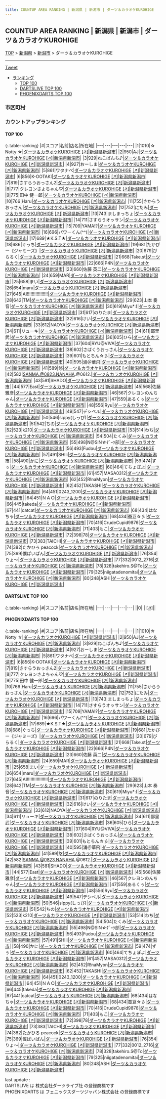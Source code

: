 ```yaml
---
title: COUNTUP AREA RANKING | 新潟県 | 新潟市 | ダーツ＆カラオケKUROHIGE
---
```

## COUNTUP AREA RANKING | 新潟県 | 新潟市 | ダーツ＆カラオケKUROHIGE

[TOP](/darts/rank/) > [新潟県](/darts/rank/新潟県/) > [新潟市](/darts/rank/新潟県/新潟市/) > ダーツ＆カラオケKUROHIGE

___

<a href="https://twitter.com/share?ref_src=twsrc%5Etfw" data-text="COUNTUP AREA RANKING | 新潟県新潟市ダーツ＆カラオケKUROHIGE" class="twitter-share-button" data-hashtags="DARTSLIVE,PHOENIXDARTS,darts,ダーツ" data-show-count="false">Tweet</a>

* [ランキング](#カウントアップランキング)
    * [TOP 100](#top-100)
    * [DARTSLIVE TOP 100](#dartslive-top-100)
    * [PHOENIXDARTS TOP 100](#phoenixdarts-top-100)

### 市区町村

<ul>

</ul>

### カウントアップランキング

#### TOP 100



{:.table-ranking}
|#|スコア|名前|店名|所在地|
|---|---|---|---|---|
|1|1010|<span class="rank-name-pd">☆ Notty ☆</span>|<a href="/darts/rank/shops/87918.html">ダーツ＆カラオケKUROHIGE</a> <a href="https://vs.phoenixdarts.com/jp/shop/shopDetailInfo/s_87918?s_seq=87918">[↗]</a>|<a href="/darts/rank/新潟県/新潟市">新潟県新潟市</a>|
|2|950|<span class="rank-name-pd">AJ</span>|<a href="/darts/rank/shops/87918.html">ダーツ＆カラオケKUROHIGE</a> <a href="https://vs.phoenixdarts.com/jp/shop/shopDetailInfo/s_87918?s_seq=87918">[↗]</a>|<a href="/darts/rank/新潟県/新潟市">新潟県新潟市</a>|
|3|929|<span class="rank-name-pd">ねこぱんち♪</span>|<a href="/darts/rank/shops/87918.html">ダーツ＆カラオケKUROHIGE</a> <a href="https://vs.phoenixdarts.com/jp/shop/shopDetailInfo/s_87918?s_seq=87918">[↗]</a>|<a href="/darts/rank/新潟県/新潟市">新潟県新潟市</a>|
|4|927|<span class="rank-name-pd">おーしま</span>|<a href="/darts/rank/shops/87918.html">ダーツ＆カラオケKUROHIGE</a> <a href="https://vs.phoenixdarts.com/jp/shop/shopDetailInfo/s_87918?s_seq=87918">[↗]</a>|<a href="/darts/rank/新潟県/新潟市">新潟県新潟市</a>|
|5|861|<span class="rank-name-pd">ワタナベ</span>|<a href="/darts/rank/shops/87918.html">ダーツ＆カラオケKUROHIGE</a> <a href="https://vs.phoenixdarts.com/jp/shop/shopDetailInfo/s_87918?s_seq=87918">[↗]</a>|<a href="/darts/rank/新潟県/新潟市">新潟県新潟市</a>|
|6|856|<span class="rank-name-pd">K-OOTAKI</span>|<a href="/darts/rank/shops/87918.html">ダーツ＆カラオケKUROHIGE</a> <a href="https://vs.phoenixdarts.com/jp/shop/shopDetailInfo/s_87918?s_seq=87918">[↗]</a>|<a href="/darts/rank/新潟県/新潟市">新潟県新潟市</a>|
|7|819|<span class="rank-name-pd">さすらうおっさん2</span>|<a href="/darts/rank/shops/87918.html">ダーツ＆カラオケKUROHIGE</a> <a href="https://vs.phoenixdarts.com/jp/shop/shopDetailInfo/s_87918?s_seq=87918">[↗]</a>|<a href="/darts/rank/新潟県/新潟市">新潟県新潟市</a>|
|8|777|<span class="rank-name-pd">クレヨンさよちゃん♡</span>|<a href="/darts/rank/shops/87918.html">ダーツ＆カラオケKUROHIGE</a> <a href="https://vs.phoenixdarts.com/jp/shop/shopDetailInfo/s_87918?s_seq=87918">[↗]</a>|<a href="/darts/rank/新潟県/新潟市">新潟県新潟市</a>|
|9|775|<span class="rank-name-pd">田中 健一郎</span>|<a href="/darts/rank/shops/87918.html">ダーツ＆カラオケKUROHIGE</a> <a href="https://vs.phoenixdarts.com/jp/shop/shopDetailInfo/s_87918?s_seq=87918">[↗]</a>|<a href="/darts/rank/新潟県/新潟市">新潟県新潟市</a>|
|10|766|<span class="rank-name-pd">Haru</span>|<a href="/darts/rank/shops/87918.html">ダーツ＆カラオケKUROHIGE</a> <a href="https://vs.phoenixdarts.com/jp/shop/shopDetailInfo/s_87918?s_seq=87918">[↗]</a>|<a href="/darts/rank/新潟県/新潟市">新潟県新潟市</a>|
|11|755|<span class="rank-name-pd">さからうおっさん</span>|<a href="/darts/rank/shops/87918.html">ダーツ＆カラオケKUROHIGE</a> <a href="https://vs.phoenixdarts.com/jp/shop/shopDetailInfo/s_87918?s_seq=87918">[↗]</a>|<a href="/darts/rank/新潟県/新潟市">新潟県新潟市</a>|
|12|752|<span class="rank-name-pd">にたみ</span>|<a href="/darts/rank/shops/87918.html">ダーツ＆カラオケKUROHIGE</a> <a href="https://vs.phoenixdarts.com/jp/shop/shopDetailInfo/s_87918?s_seq=87918">[↗]</a>|<a href="/darts/rank/新潟県/新潟市">新潟県新潟市</a>|
|13|743|<span class="rank-name-pd">ましまっちょ</span>|<a href="/darts/rank/shops/87918.html">ダーツ＆カラオケKUROHIGE</a> <a href="https://vs.phoenixdarts.com/jp/shop/shopDetailInfo/s_87918?s_seq=87918">[↗]</a>|<a href="/darts/rank/新潟県/新潟市">新潟県新潟市</a>|
|14|711|<span class="rank-name-pd">さすらうオッサン</span>|<a href="/darts/rank/shops/87918.html">ダーツ＆カラオケKUROHIGE</a> <a href="https://vs.phoenixdarts.com/jp/shop/shopDetailInfo/s_87918?s_seq=87918">[↗]</a>|<a href="/darts/rank/新潟県/新潟市">新潟県新潟市</a>|
|15|709|<span class="rank-name-pd">YAMA!?</span>|<a href="/darts/rank/shops/87918.html">ダーツ＆カラオケKUROHIGE</a> <a href="https://vs.phoenixdarts.com/jp/shop/shopDetailInfo/s_87918?s_seq=87918">[↗]</a>|<a href="/darts/rank/新潟県/新潟市">新潟県新潟市</a>|
|16|696|<span class="rank-name-pd">パワーくん(^^)</span>|<a href="/darts/rank/shops/87918.html">ダーツ＆カラオケKUROHIGE</a> <a href="https://vs.phoenixdarts.com/jp/shop/shopDetailInfo/s_87918?s_seq=87918">[↗]</a>|<a href="/darts/rank/新潟県/新潟市">新潟県新潟市</a>|
|17|689|<span class="rank-name-pd">★K.S.T★</span>|<a href="/darts/rank/shops/87918.html">ダーツ＆カラオケKUROHIGE</a> <a href="https://vs.phoenixdarts.com/jp/shop/shopDetailInfo/s_87918?s_seq=87918">[↗]</a>|<a href="/darts/rank/新潟県/新潟市">新潟県新潟市</a>|
|18|686|<span class="rank-name-pd">ぐっち</span>|<a href="/darts/rank/shops/87918.html">ダーツ＆カラオケKUROHIGE</a> <a href="https://vs.phoenixdarts.com/jp/shop/shopDetailInfo/s_87918?s_seq=87918">[↗]</a>|<a href="/darts/rank/新潟県/新潟市">新潟県新潟市</a>|
|19|681|<span class="rank-name-pd">たかぴー《ジャミーズ》</span>|<a href="/darts/rank/shops/87918.html">ダーツ＆カラオケKUROHIGE</a> <a href="https://vs.phoenixdarts.com/jp/shop/shopDetailInfo/s_87918?s_seq=87918">[↗]</a>|<a href="/darts/rank/新潟県/新潟市">新潟県新潟市</a>|
|20|679|<span class="rank-name-pd">ぴらるく</span>|<a href="/darts/rank/shops/87918.html">ダーツ＆カラオケKUROHIGE</a> <a href="https://vs.phoenixdarts.com/jp/shop/shopDetailInfo/s_87918?s_seq=87918">[↗]</a>|<a href="/darts/rank/新潟県/新潟市">新潟県新潟市</a>|
|21|668|<span class="rank-name-pd">Take.st</span>|<a href="/darts/rank/shops/87918.html">ダーツ＆カラオケKUROHIGE</a> <a href="https://vs.phoenixdarts.com/jp/shop/shopDetailInfo/s_87918?s_seq=87918">[↗]</a>|<a href="/darts/rank/新潟県/新潟市">新潟県新潟市</a>|
|22|666|<span class="rank-name-pd">P4N</span>|<a href="/darts/rank/shops/87918.html">ダーツ＆カラオケKUROHIGE</a> <a href="https://vs.phoenixdarts.com/jp/shop/shopDetailInfo/s_87918?s_seq=87918">[↗]</a>|<a href="/darts/rank/新潟県/新潟市">新潟県新潟市</a>|
|23|660|<span class="rank-name-pd">佐藤 英二</span>|<a href="/darts/rank/shops/87918.html">ダーツ＆カラオケKUROHIGE</a> <a href="https://vs.phoenixdarts.com/jp/shop/shopDetailInfo/s_87918?s_seq=87918">[↗]</a>|<a href="/darts/rank/新潟県/新潟市">新潟県新潟市</a>|
|24|659|<span class="rank-name-pd">MAR</span>|<a href="/darts/rank/shops/87918.html">ダーツ＆カラオケKUROHIGE</a> <a href="https://vs.phoenixdarts.com/jp/shop/shopDetailInfo/s_87918?s_seq=87918">[↗]</a>|<a href="/darts/rank/新潟県/新潟市">新潟県新潟市</a>|
|25|658|<span class="rank-name-pd">まい</span>|<a href="/darts/rank/shops/87918.html">ダーツ＆カラオケKUROHIGE</a> <a href="https://vs.phoenixdarts.com/jp/shop/shopDetailInfo/s_87918?s_seq=87918">[↗]</a>|<a href="/darts/rank/新潟県/新潟市">新潟県新潟市</a>|
|26|654|<span class="rank-name-pd">maru</span>|<a href="/darts/rank/shops/87918.html">ダーツ＆カラオケKUROHIGE</a> <a href="https://vs.phoenixdarts.com/jp/shop/shopDetailInfo/s_87918?s_seq=87918">[↗]</a>|<a href="/darts/rank/新潟県/新潟市">新潟県新潟市</a>|
|27|645|<span class="rank-name-pd">AI!!!!!!!!!!!!!!!!!</span>|<a href="/darts/rank/shops/87918.html">ダーツ＆カラオケKUROHIGE</a> <a href="https://vs.phoenixdarts.com/jp/shop/shopDetailInfo/s_87918?s_seq=87918">[↗]</a>|<a href="/darts/rank/新潟県/新潟市">新潟県新潟市</a>|
|28|642|<span class="rank-name-pd">TM</span>|<a href="/darts/rank/shops/87918.html">ダーツ＆カラオケKUROHIGE</a> <a href="https://vs.phoenixdarts.com/jp/shop/shopDetailInfo/s_87918?s_seq=87918">[↗]</a>|<a href="/darts/rank/新潟県/新潟市">新潟県新潟市</a>|
|29|623|<span class="rank-name-pd"><span class="pro-icon-pd"></span>山本 奏音</span>|<a href="/darts/rank/shops/87918.html">ダーツ＆カラオケKUROHIGE</a> <a href="https://vs.phoenixdarts.com/jp/shop/shopDetailInfo/s_87918?s_seq=87918">[↗]</a>|<a href="/darts/rank/新潟県/新潟市">新潟県新潟市</a>|
|30|619|<span class="rank-name-pd">Miyu*:)</span>|<a href="/darts/rank/shops/87918.html">ダーツ＆カラオケKUROHIGE</a> <a href="https://vs.phoenixdarts.com/jp/shop/shopDetailInfo/s_87918?s_seq=87918">[↗]</a>|<a href="/darts/rank/新潟県/新潟市">新潟県新潟市</a>|
|31|617|<span class="rank-name-pd">のりたま</span>|<a href="/darts/rank/shops/87918.html">ダーツ＆カラオケKUROHIGE</a> <a href="https://vs.phoenixdarts.com/jp/shop/shopDetailInfo/s_87918?s_seq=87918">[↗]</a>|<a href="/darts/rank/新潟県/新潟市">新潟県新潟市</a>|
|32|616|<span class="rank-name-pd">けい</span>|<a href="/darts/rank/shops/87918.html">ダーツ＆カラオケKUROHIGE</a> <a href="https://vs.phoenixdarts.com/jp/shop/shopDetailInfo/s_87918?s_seq=87918">[↗]</a>|<a href="/darts/rank/新潟県/新潟市">新潟県新潟市</a>|
|33|612|<span class="rank-name-pd">NAOYA</span>|<a href="/darts/rank/shops/87918.html">ダーツ＆カラオケKUROHIGE</a> <a href="https://vs.phoenixdarts.com/jp/shop/shopDetailInfo/s_87918?s_seq=87918">[↗]</a>|<a href="/darts/rank/新潟県/新潟市">新潟県新潟市</a>|
|34|611|<span class="rank-name-pd">リューキ</span>|<a href="/darts/rank/shops/87918.html">ダーツ＆カラオケKUROHIGE</a> <a href="https://vs.phoenixdarts.com/jp/shop/shopDetailInfo/s_87918?s_seq=87918">[↗]</a>|<a href="/darts/rank/新潟県/新潟市">新潟県新潟市</a>|
|34|611|<span class="rank-name-pd"><span class="pro-icon-pd"></span>鄙里 武</span>|<a href="/darts/rank/shops/87918.html">ダーツ＆カラオケKUROHIGE</a> <a href="https://vs.phoenixdarts.com/jp/shop/shopDetailInfo/s_87918?s_seq=87918">[↗]</a>|<a href="/darts/rank/新潟県/新潟市">新潟県新潟市</a>|
|36|605|<span class="rank-name-pd">ひら</span>|<a href="/darts/rank/shops/87918.html">ダーツ＆カラオケKUROHIGE</a> <a href="https://vs.phoenixdarts.com/jp/shop/shopDetailInfo/s_87918?s_seq=87918">[↗]</a>|<a href="/darts/rank/新潟県/新潟市">新潟県新潟市</a>|
|37|604|<span class="rank-name-pd">RYU@VIVA</span>|<a href="/darts/rank/shops/87918.html">ダーツ＆カラオケKUROHIGE</a> <a href="https://vs.phoenixdarts.com/jp/shop/shopDetailInfo/s_87918?s_seq=87918">[↗]</a>|<a href="/darts/rank/新潟県/新潟市">新潟県新潟市</a>|
|38|602|<span class="rank-name-pd">さばくうおっさん</span>|<a href="/darts/rank/shops/87918.html">ダーツ＆カラオケKUROHIGE</a> <a href="https://vs.phoenixdarts.com/jp/shop/shopDetailInfo/s_87918?s_seq=87918">[↗]</a>|<a href="/darts/rank/新潟県/新潟市">新潟県新潟市</a>|
|39|601|<span class="rank-name-pd">もとちん☆彡</span>|<a href="/darts/rank/shops/87918.html">ダーツ＆カラオケKUROHIGE</a> <a href="https://vs.phoenixdarts.com/jp/shop/shopDetailInfo/s_87918?s_seq=87918">[↗]</a>|<a href="/darts/rank/新潟県/新潟市">新潟県新潟市</a>|
|40|595|<span class="rank-name-pd">涌＠華飛</span>|<a href="/darts/rank/shops/87918.html">ダーツ＆カラオケKUROHIGE</a> <a href="https://vs.phoenixdarts.com/jp/shop/shopDetailInfo/s_87918?s_seq=87918">[↗]</a>|<a href="/darts/rank/新潟県/新潟市">新潟県新潟市</a>|
|41|589|<span class="rank-name-pd">悠</span>|<a href="/darts/rank/shops/87918.html">ダーツ＆カラオケKUROHIGE</a> <a href="https://vs.phoenixdarts.com/jp/shop/shopDetailInfo/s_87918?s_seq=87918">[↗]</a>|<a href="/darts/rank/新潟県/新潟市">新潟県新潟市</a>|
|42|582|<span class="rank-name-pd">SANMA.@0823.NANAHA.@0612.</span>|<a href="/darts/rank/shops/87918.html">ダーツ＆カラオケKUROHIGE</a> <a href="https://vs.phoenixdarts.com/jp/shop/shopDetailInfo/s_87918?s_seq=87918">[↗]</a>|<a href="/darts/rank/新潟県/新潟市">新潟県新潟市</a>|
|43|581|<span class="rank-name-pd">SHADO</span>|<a href="/darts/rank/shops/87918.html">ダーツ＆カラオケKUROHIGE</a> <a href="https://vs.phoenixdarts.com/jp/shop/shopDetailInfo/s_87918?s_seq=87918">[↗]</a>|<a href="/darts/rank/新潟県/新潟市">新潟県新潟市</a>|
|44|577|<span class="rank-name-pd">East</span>|<a href="/darts/rank/shops/87918.html">ダーツ＆カラオケKUROHIGE</a> <a href="https://vs.phoenixdarts.com/jp/shop/shopDetailInfo/s_87918?s_seq=87918">[↗]</a>|<a href="/darts/rank/新潟県/新潟市">新潟県新潟市</a>|
|45|568|<span class="rank-name-pd"><span class="pro-icon-pd"></span>佐藤 雅彦</span>|<a href="/darts/rank/shops/87918.html">ダーツ＆カラオケKUROHIGE</a> <a href="https://vs.phoenixdarts.com/jp/shop/shopDetailInfo/s_87918?s_seq=87918">[↗]</a>|<a href="/darts/rank/新潟県/新潟市">新潟県新潟市</a>|
|46|567|<span class="rank-name-pd">クレヨンのんちゃん</span>|<a href="/darts/rank/shops/87918.html">ダーツ＆カラオケKUROHIGE</a> <a href="https://vs.phoenixdarts.com/jp/shop/shopDetailInfo/s_87918?s_seq=87918">[↗]</a>|<a href="/darts/rank/新潟県/新潟市">新潟県新潟市</a>|
|47|559|<span class="rank-name-pd">あるくぅ</span>|<a href="/darts/rank/shops/87918.html">ダーツ＆カラオケKUROHIGE</a> <a href="https://vs.phoenixdarts.com/jp/shop/shopDetailInfo/s_87918?s_seq=87918">[↗]</a>|<a href="/darts/rank/新潟県/新潟市">新潟県新潟市</a>|
|48|556|<span class="rank-name-pd">Ryu</span>|<a href="/darts/rank/shops/87918.html">ダーツ＆カラオケKUROHIGE</a> <a href="https://vs.phoenixdarts.com/jp/shop/shopDetailInfo/s_87918?s_seq=87918">[↗]</a>|<a href="/darts/rank/新潟県/新潟市">新潟県新潟市</a>|
|49|547|<span class="rank-name-pd">デシベル</span>|<a href="/darts/rank/shops/87918.html">ダーツ＆カラオケKUROHIGE</a> <a href="https://vs.phoenixdarts.com/jp/shop/shopDetailInfo/s_87918?s_seq=87918">[↗]</a>|<a href="/darts/rank/新潟県/新潟市">新潟県新潟市</a>|
|50|546|<span class="rank-name-pd">sippy(しっぴ)</span>|<a href="/darts/rank/shops/87918.html">ダーツ＆カラオケKUROHIGE</a> <a href="https://vs.phoenixdarts.com/jp/shop/shopDetailInfo/s_87918?s_seq=87918">[↗]</a>|<a href="/darts/rank/新潟県/新潟市">新潟県新潟市</a>|
|51|542|<span class="rank-name-pd">ちの</span>|<a href="/darts/rank/shops/87918.html">ダーツ＆カラオケKUROHIGE</a> <a href="https://vs.phoenixdarts.com/jp/shop/shopDetailInfo/s_87918?s_seq=87918">[↗]</a>|<a href="/darts/rank/新潟県/新潟市">新潟県新潟市</a>|
|52|523|<span class="rank-name-pd">k210</span>|<a href="/darts/rank/shops/87918.html">ダーツ＆カラオケKUROHIGE</a> <a href="https://vs.phoenixdarts.com/jp/shop/shopDetailInfo/s_87918?s_seq=87918">[↗]</a>|<a href="/darts/rank/新潟県/新潟市">新潟県新潟市</a>|
|53|514|<span class="rank-name-pd">わち</span>|<a href="/darts/rank/shops/87918.html">ダーツ＆カラオケKUROHIGE</a> <a href="https://vs.phoenixdarts.com/jp/shop/shopDetailInfo/s_87918?s_seq=87918">[↗]</a>|<a href="/darts/rank/新潟県/新潟市">新潟県新潟市</a>|
|54|504|<span class="rank-name-pd">たくみ</span>|<a href="/darts/rank/shops/87918.html">ダーツ＆カラオケKUROHIGE</a> <a href="https://vs.phoenixdarts.com/jp/shop/shopDetailInfo/s_87918?s_seq=87918">[↗]</a>|<a href="/darts/rank/新潟県/新潟市">新潟県新潟市</a>|
|55|498|<span class="rank-name-pd">N@SIN☆ﾀﾞｰﾂ部</span>|<a href="/darts/rank/shops/87918.html">ダーツ＆カラオケKUROHIGE</a> <a href="https://vs.phoenixdarts.com/jp/shop/shopDetailInfo/s_87918?s_seq=87918">[↗]</a>|<a href="/darts/rank/新潟県/新潟市">新潟県新潟市</a>|
|56|493|<span class="rank-name-pd">Fudou</span>|<a href="/darts/rank/shops/87918.html">ダーツ＆カラオケKUROHIGE</a> <a href="https://vs.phoenixdarts.com/jp/shop/shopDetailInfo/s_87918?s_seq=87918">[↗]</a>|<a href="/darts/rank/新潟県/新潟市">新潟県新潟市</a>|
|57|491|<span class="rank-name-pd">SHIIi</span>|<a href="/darts/rank/shops/87918.html">ダーツ＆カラオケKUROHIGE</a> <a href="https://vs.phoenixdarts.com/jp/shop/shopDetailInfo/s_87918?s_seq=87918">[↗]</a>|<a href="/darts/rank/新潟県/新潟市">新潟県新潟市</a>|
|58|490|<span class="rank-name-pd">かに</span>|<a href="/darts/rank/shops/87918.html">ダーツ＆カラオケKUROHIGE</a> <a href="https://vs.phoenixdarts.com/jp/shop/shopDetailInfo/s_87918?s_seq=87918">[↗]</a>|<a href="/darts/rank/新潟県/新潟市">新潟県新潟市</a>|
|59|474|<span class="rank-name-pd">ずぅ</span>|<a href="/darts/rank/shops/87918.html">ダーツ＆カラオケKUROHIGE</a> <a href="https://vs.phoenixdarts.com/jp/shop/shopDetailInfo/s_87918?s_seq=87918">[↗]</a>|<a href="/darts/rank/新潟県/新潟市">新潟県新潟市</a>|
|60|464|<span class="rank-name-pd">てちょぽよ</span>|<a href="/darts/rank/shops/87918.html">ダーツ＆カラオケKUROHIGE</a> <a href="https://vs.phoenixdarts.com/jp/shop/shopDetailInfo/s_87918?s_seq=87918">[↗]</a>|<a href="/darts/rank/新潟県/新潟市">新潟県新潟市</a>|
|61|457|<span class="rank-name-pd">MASA0312</span>|<a href="/darts/rank/shops/87918.html">ダーツ＆カラオケKUROHIGE</a> <a href="https://vs.phoenixdarts.com/jp/shop/shopDetailInfo/s_87918?s_seq=87918">[↗]</a>|<a href="/darts/rank/新潟県/新潟市">新潟県新潟市</a>|
|62|452|<span class="rank-name-pd">R!naMyon</span>|<a href="/darts/rank/shops/87918.html">ダーツ＆カラオケKUROHIGE</a> <a href="https://vs.phoenixdarts.com/jp/shop/shopDetailInfo/s_87918?s_seq=87918">[↗]</a>|<a href="/darts/rank/新潟県/新潟市">新潟県新潟市</a>|
|62|452|<span class="rank-name-pd">TAKASHI</span>|<a href="/darts/rank/shops/87918.html">ダーツ＆カラオケKUROHIGE</a> <a href="https://vs.phoenixdarts.com/jp/shop/shopDetailInfo/s_87918?s_seq=87918">[↗]</a>|<a href="/darts/rank/新潟県/新潟市">新潟県新潟市</a>|
|64|451|<span class="rank-name-pd">0243_1200</span>|<a href="/darts/rank/shops/87918.html">ダーツ＆カラオケKUROHIGE</a> <a href="https://vs.phoenixdarts.com/jp/shop/shopDetailInfo/s_87918?s_seq=87918">[↗]</a>|<a href="/darts/rank/新潟県/新潟市">新潟県新潟市</a>|
|64|451|<span class="rank-name-pd">ＮＡＯ</span>|<a href="/darts/rank/shops/87918.html">ダーツ＆カラオケKUROHIGE</a> <a href="https://vs.phoenixdarts.com/jp/shop/shopDetailInfo/s_87918?s_seq=87918">[↗]</a>|<a href="/darts/rank/新潟県/新潟市">新潟県新潟市</a>|
|66|445|<span class="rank-name-pd">takeda</span>|<a href="/darts/rank/shops/87918.html">ダーツ＆カラオケKUROHIGE</a> <a href="https://vs.phoenixdarts.com/jp/shop/shopDetailInfo/s_87918?s_seq=87918">[↗]</a>|<a href="/darts/rank/新潟県/新潟市">新潟県新潟市</a>|
|67|441|<span class="rank-name-pd">catcat</span>|<a href="/darts/rank/shops/87918.html">ダーツ＆カラオケKUROHIGE</a> <a href="https://vs.phoenixdarts.com/jp/shop/shopDetailInfo/s_87918?s_seq=87918">[↗]</a>|<a href="/darts/rank/新潟県/新潟市">新潟県新潟市</a>|
|68|434|<span class="rank-name-pd">はなちゃ</span>|<a href="/darts/rank/shops/87918.html">ダーツ＆カラオケKUROHIGE</a> <a href="https://vs.phoenixdarts.com/jp/shop/shopDetailInfo/s_87918?s_seq=87918">[↗]</a>|<a href="/darts/rank/新潟県/新潟市">新潟県新潟市</a>|
|68|434|<span class="rank-name-pd">蚕豆☆彡</span>|<a href="/darts/rank/shops/87918.html">ダーツ＆カラオケKUROHIGE</a> <a href="https://vs.phoenixdarts.com/jp/shop/shopDetailInfo/s_87918?s_seq=87918">[↗]</a>|<a href="/darts/rank/新潟県/新潟市">新潟県新潟市</a>|
|70|416|<span class="rank-name-pd">CrudeCupid9876</span>|<a href="/darts/rank/shops/87918.html">ダーツ＆カラオケKUROHIGE</a> <a href="https://vs.phoenixdarts.com/jp/shop/shopDetailInfo/s_87918?s_seq=87918">[↗]</a>|<a href="/darts/rank/新潟県/新潟市">新潟県新潟市</a>|
|71|403|<span class="rank-name-pd">もこ</span>|<a href="/darts/rank/shops/87918.html">ダーツ＆カラオケKUROHIGE</a> <a href="https://vs.phoenixdarts.com/jp/shop/shopDetailInfo/s_87918?s_seq=87918">[↗]</a>|<a href="/darts/rank/新潟県/新潟市">新潟県新潟市</a>|
|72|398|<span class="rank-name-pd">78</span>|<a href="/darts/rank/shops/87918.html">ダーツ＆カラオケKUROHIGE</a> <a href="https://vs.phoenixdarts.com/jp/shop/shopDetailInfo/s_87918?s_seq=87918">[↗]</a>|<a href="/darts/rank/新潟県/新潟市">新潟県新潟市</a>|
|73|383|<span class="rank-name-pd">TAICHI</span>|<a href="/darts/rank/shops/87918.html">ダーツ＆カラオケKUROHIGE</a> <a href="https://vs.phoenixdarts.com/jp/shop/shopDetailInfo/s_87918?s_seq=87918">[↗]</a>|<a href="/darts/rank/新潟県/新潟市">新潟県新潟市</a>|
|74|382|<span class="rank-name-pd">たかひろ peacock</span>|<a href="/darts/rank/shops/87918.html">ダーツ＆カラオケKUROHIGE</a> <a href="https://vs.phoenixdarts.com/jp/shop/shopDetailInfo/s_87918?s_seq=87918">[↗]</a>|<a href="/darts/rank/新潟県/新潟市">新潟県新潟市</a>|
|75|369|<span class="rank-name-pd">僕ぱいぱん</span>|<a href="/darts/rank/shops/87918.html">ダーツ＆カラオケKUROHIGE</a> <a href="https://vs.phoenixdarts.com/jp/shop/shopDetailInfo/s_87918?s_seq=87918">[↗]</a>|<a href="/darts/rank/新潟県/新潟市">新潟県新潟市</a>|
|76|354|<span class="rank-name-pd">りょ～</span>|<a href="/darts/rank/shops/87918.html">ダーツ＆カラオケKUROHIGE</a> <a href="https://vs.phoenixdarts.com/jp/shop/shopDetailInfo/s_87918?s_seq=87918">[↗]</a>|<a href="/darts/rank/新潟県/新潟市">新潟県新潟市</a>|
|77|332|<span class="rank-name-pd">0012_2716</span>|<a href="/darts/rank/shops/87918.html">ダーツ＆カラオケKUROHIGE</a> <a href="https://vs.phoenixdarts.com/jp/shop/shopDetailInfo/s_87918?s_seq=87918">[↗]</a>|<a href="/darts/rank/新潟県/新潟市">新潟県新潟市</a>|
|78|328|<span class="rank-name-pd">takehiro.S@To</span>|<a href="/darts/rank/shops/87918.html">ダーツ＆カラオケKUROHIGE</a> <a href="https://vs.phoenixdarts.com/jp/shop/shopDetailInfo/s_87918?s_seq=87918">[↗]</a>|<a href="/darts/rank/新潟県/新潟市">新潟県新潟市</a>|
|79|325|<span class="rank-name-pd">niigatadenomitai</span>|<a href="/darts/rank/shops/87918.html">ダーツ＆カラオケKUROHIGE</a> <a href="https://vs.phoenixdarts.com/jp/shop/shopDetailInfo/s_87918?s_seq=87918">[↗]</a>|<a href="/darts/rank/新潟県/新潟市">新潟県新潟市</a>|
|80|248|<span class="rank-name-pd">ASHI</span>|<a href="/darts/rank/shops/87918.html">ダーツ＆カラオケKUROHIGE</a> <a href="https://vs.phoenixdarts.com/jp/shop/shopDetailInfo/s_87918?s_seq=87918">[↗]</a>|<a href="/darts/rank/新潟県/新潟市">新潟県新潟市</a>|


#### DARTSLIVE TOP 100



{:.table-ranking}
|#|スコア|名前|店名|所在地|
|---|---|---|---|---|
||0|<span class="rank-name-dl"> </span>|<a href="/darts/rank/shops/.html"></a> <a href="">[↗]</a>|<a href="/darts/rank//"></a>|


#### PHOENIXDARTS TOP 100



{:.table-ranking}
|#|スコア|名前|店名|所在地|
|---|---|---|---|---|
|1|1010|<span class="rank-name-pd">☆ Notty ☆</span>|<a href="/darts/rank/shops/87918.html">ダーツ＆カラオケKUROHIGE</a> <a href="https://vs.phoenixdarts.com/jp/shop/shopDetailInfo/s_87918?s_seq=87918">[↗]</a>|<a href="/darts/rank/新潟県/新潟市">新潟県新潟市</a>|
|2|950|<span class="rank-name-pd">AJ</span>|<a href="/darts/rank/shops/87918.html">ダーツ＆カラオケKUROHIGE</a> <a href="https://vs.phoenixdarts.com/jp/shop/shopDetailInfo/s_87918?s_seq=87918">[↗]</a>|<a href="/darts/rank/新潟県/新潟市">新潟県新潟市</a>|
|3|929|<span class="rank-name-pd">ねこぱんち♪</span>|<a href="/darts/rank/shops/87918.html">ダーツ＆カラオケKUROHIGE</a> <a href="https://vs.phoenixdarts.com/jp/shop/shopDetailInfo/s_87918?s_seq=87918">[↗]</a>|<a href="/darts/rank/新潟県/新潟市">新潟県新潟市</a>|
|4|927|<span class="rank-name-pd">おーしま</span>|<a href="/darts/rank/shops/87918.html">ダーツ＆カラオケKUROHIGE</a> <a href="https://vs.phoenixdarts.com/jp/shop/shopDetailInfo/s_87918?s_seq=87918">[↗]</a>|<a href="/darts/rank/新潟県/新潟市">新潟県新潟市</a>|
|5|861|<span class="rank-name-pd">ワタナベ</span>|<a href="/darts/rank/shops/87918.html">ダーツ＆カラオケKUROHIGE</a> <a href="https://vs.phoenixdarts.com/jp/shop/shopDetailInfo/s_87918?s_seq=87918">[↗]</a>|<a href="/darts/rank/新潟県/新潟市">新潟県新潟市</a>|
|6|856|<span class="rank-name-pd">K-OOTAKI</span>|<a href="/darts/rank/shops/87918.html">ダーツ＆カラオケKUROHIGE</a> <a href="https://vs.phoenixdarts.com/jp/shop/shopDetailInfo/s_87918?s_seq=87918">[↗]</a>|<a href="/darts/rank/新潟県/新潟市">新潟県新潟市</a>|
|7|819|<span class="rank-name-pd">さすらうおっさん2</span>|<a href="/darts/rank/shops/87918.html">ダーツ＆カラオケKUROHIGE</a> <a href="https://vs.phoenixdarts.com/jp/shop/shopDetailInfo/s_87918?s_seq=87918">[↗]</a>|<a href="/darts/rank/新潟県/新潟市">新潟県新潟市</a>|
|8|777|<span class="rank-name-pd">クレヨンさよちゃん♡</span>|<a href="/darts/rank/shops/87918.html">ダーツ＆カラオケKUROHIGE</a> <a href="https://vs.phoenixdarts.com/jp/shop/shopDetailInfo/s_87918?s_seq=87918">[↗]</a>|<a href="/darts/rank/新潟県/新潟市">新潟県新潟市</a>|
|9|775|<span class="rank-name-pd">田中 健一郎</span>|<a href="/darts/rank/shops/87918.html">ダーツ＆カラオケKUROHIGE</a> <a href="https://vs.phoenixdarts.com/jp/shop/shopDetailInfo/s_87918?s_seq=87918">[↗]</a>|<a href="/darts/rank/新潟県/新潟市">新潟県新潟市</a>|
|10|766|<span class="rank-name-pd">Haru</span>|<a href="/darts/rank/shops/87918.html">ダーツ＆カラオケKUROHIGE</a> <a href="https://vs.phoenixdarts.com/jp/shop/shopDetailInfo/s_87918?s_seq=87918">[↗]</a>|<a href="/darts/rank/新潟県/新潟市">新潟県新潟市</a>|
|11|755|<span class="rank-name-pd">さからうおっさん</span>|<a href="/darts/rank/shops/87918.html">ダーツ＆カラオケKUROHIGE</a> <a href="https://vs.phoenixdarts.com/jp/shop/shopDetailInfo/s_87918?s_seq=87918">[↗]</a>|<a href="/darts/rank/新潟県/新潟市">新潟県新潟市</a>|
|12|752|<span class="rank-name-pd">にたみ</span>|<a href="/darts/rank/shops/87918.html">ダーツ＆カラオケKUROHIGE</a> <a href="https://vs.phoenixdarts.com/jp/shop/shopDetailInfo/s_87918?s_seq=87918">[↗]</a>|<a href="/darts/rank/新潟県/新潟市">新潟県新潟市</a>|
|13|743|<span class="rank-name-pd">ましまっちょ</span>|<a href="/darts/rank/shops/87918.html">ダーツ＆カラオケKUROHIGE</a> <a href="https://vs.phoenixdarts.com/jp/shop/shopDetailInfo/s_87918?s_seq=87918">[↗]</a>|<a href="/darts/rank/新潟県/新潟市">新潟県新潟市</a>|
|14|711|<span class="rank-name-pd">さすらうオッサン</span>|<a href="/darts/rank/shops/87918.html">ダーツ＆カラオケKUROHIGE</a> <a href="https://vs.phoenixdarts.com/jp/shop/shopDetailInfo/s_87918?s_seq=87918">[↗]</a>|<a href="/darts/rank/新潟県/新潟市">新潟県新潟市</a>|
|15|709|<span class="rank-name-pd">YAMA!?</span>|<a href="/darts/rank/shops/87918.html">ダーツ＆カラオケKUROHIGE</a> <a href="https://vs.phoenixdarts.com/jp/shop/shopDetailInfo/s_87918?s_seq=87918">[↗]</a>|<a href="/darts/rank/新潟県/新潟市">新潟県新潟市</a>|
|16|696|<span class="rank-name-pd">パワーくん(^^)</span>|<a href="/darts/rank/shops/87918.html">ダーツ＆カラオケKUROHIGE</a> <a href="https://vs.phoenixdarts.com/jp/shop/shopDetailInfo/s_87918?s_seq=87918">[↗]</a>|<a href="/darts/rank/新潟県/新潟市">新潟県新潟市</a>|
|17|689|<span class="rank-name-pd">★K.S.T★</span>|<a href="/darts/rank/shops/87918.html">ダーツ＆カラオケKUROHIGE</a> <a href="https://vs.phoenixdarts.com/jp/shop/shopDetailInfo/s_87918?s_seq=87918">[↗]</a>|<a href="/darts/rank/新潟県/新潟市">新潟県新潟市</a>|
|18|686|<span class="rank-name-pd">ぐっち</span>|<a href="/darts/rank/shops/87918.html">ダーツ＆カラオケKUROHIGE</a> <a href="https://vs.phoenixdarts.com/jp/shop/shopDetailInfo/s_87918?s_seq=87918">[↗]</a>|<a href="/darts/rank/新潟県/新潟市">新潟県新潟市</a>|
|19|681|<span class="rank-name-pd">たかぴー《ジャミーズ》</span>|<a href="/darts/rank/shops/87918.html">ダーツ＆カラオケKUROHIGE</a> <a href="https://vs.phoenixdarts.com/jp/shop/shopDetailInfo/s_87918?s_seq=87918">[↗]</a>|<a href="/darts/rank/新潟県/新潟市">新潟県新潟市</a>|
|20|679|<span class="rank-name-pd">ぴらるく</span>|<a href="/darts/rank/shops/87918.html">ダーツ＆カラオケKUROHIGE</a> <a href="https://vs.phoenixdarts.com/jp/shop/shopDetailInfo/s_87918?s_seq=87918">[↗]</a>|<a href="/darts/rank/新潟県/新潟市">新潟県新潟市</a>|
|21|668|<span class="rank-name-pd">Take.st</span>|<a href="/darts/rank/shops/87918.html">ダーツ＆カラオケKUROHIGE</a> <a href="https://vs.phoenixdarts.com/jp/shop/shopDetailInfo/s_87918?s_seq=87918">[↗]</a>|<a href="/darts/rank/新潟県/新潟市">新潟県新潟市</a>|
|22|666|<span class="rank-name-pd">P4N</span>|<a href="/darts/rank/shops/87918.html">ダーツ＆カラオケKUROHIGE</a> <a href="https://vs.phoenixdarts.com/jp/shop/shopDetailInfo/s_87918?s_seq=87918">[↗]</a>|<a href="/darts/rank/新潟県/新潟市">新潟県新潟市</a>|
|23|660|<span class="rank-name-pd">佐藤 英二</span>|<a href="/darts/rank/shops/87918.html">ダーツ＆カラオケKUROHIGE</a> <a href="https://vs.phoenixdarts.com/jp/shop/shopDetailInfo/s_87918?s_seq=87918">[↗]</a>|<a href="/darts/rank/新潟県/新潟市">新潟県新潟市</a>|
|24|659|<span class="rank-name-pd">MAR</span>|<a href="/darts/rank/shops/87918.html">ダーツ＆カラオケKUROHIGE</a> <a href="https://vs.phoenixdarts.com/jp/shop/shopDetailInfo/s_87918?s_seq=87918">[↗]</a>|<a href="/darts/rank/新潟県/新潟市">新潟県新潟市</a>|
|25|658|<span class="rank-name-pd">まい</span>|<a href="/darts/rank/shops/87918.html">ダーツ＆カラオケKUROHIGE</a> <a href="https://vs.phoenixdarts.com/jp/shop/shopDetailInfo/s_87918?s_seq=87918">[↗]</a>|<a href="/darts/rank/新潟県/新潟市">新潟県新潟市</a>|
|26|654|<span class="rank-name-pd">maru</span>|<a href="/darts/rank/shops/87918.html">ダーツ＆カラオケKUROHIGE</a> <a href="https://vs.phoenixdarts.com/jp/shop/shopDetailInfo/s_87918?s_seq=87918">[↗]</a>|<a href="/darts/rank/新潟県/新潟市">新潟県新潟市</a>|
|27|645|<span class="rank-name-pd">AI!!!!!!!!!!!!!!!!!</span>|<a href="/darts/rank/shops/87918.html">ダーツ＆カラオケKUROHIGE</a> <a href="https://vs.phoenixdarts.com/jp/shop/shopDetailInfo/s_87918?s_seq=87918">[↗]</a>|<a href="/darts/rank/新潟県/新潟市">新潟県新潟市</a>|
|28|642|<span class="rank-name-pd">TM</span>|<a href="/darts/rank/shops/87918.html">ダーツ＆カラオケKUROHIGE</a> <a href="https://vs.phoenixdarts.com/jp/shop/shopDetailInfo/s_87918?s_seq=87918">[↗]</a>|<a href="/darts/rank/新潟県/新潟市">新潟県新潟市</a>|
|29|623|<span class="rank-name-pd"><span class="pro-icon-pd"></span>山本 奏音</span>|<a href="/darts/rank/shops/87918.html">ダーツ＆カラオケKUROHIGE</a> <a href="https://vs.phoenixdarts.com/jp/shop/shopDetailInfo/s_87918?s_seq=87918">[↗]</a>|<a href="/darts/rank/新潟県/新潟市">新潟県新潟市</a>|
|30|619|<span class="rank-name-pd">Miyu*:)</span>|<a href="/darts/rank/shops/87918.html">ダーツ＆カラオケKUROHIGE</a> <a href="https://vs.phoenixdarts.com/jp/shop/shopDetailInfo/s_87918?s_seq=87918">[↗]</a>|<a href="/darts/rank/新潟県/新潟市">新潟県新潟市</a>|
|31|617|<span class="rank-name-pd">のりたま</span>|<a href="/darts/rank/shops/87918.html">ダーツ＆カラオケKUROHIGE</a> <a href="https://vs.phoenixdarts.com/jp/shop/shopDetailInfo/s_87918?s_seq=87918">[↗]</a>|<a href="/darts/rank/新潟県/新潟市">新潟県新潟市</a>|
|32|616|<span class="rank-name-pd">けい</span>|<a href="/darts/rank/shops/87918.html">ダーツ＆カラオケKUROHIGE</a> <a href="https://vs.phoenixdarts.com/jp/shop/shopDetailInfo/s_87918?s_seq=87918">[↗]</a>|<a href="/darts/rank/新潟県/新潟市">新潟県新潟市</a>|
|33|612|<span class="rank-name-pd">NAOYA</span>|<a href="/darts/rank/shops/87918.html">ダーツ＆カラオケKUROHIGE</a> <a href="https://vs.phoenixdarts.com/jp/shop/shopDetailInfo/s_87918?s_seq=87918">[↗]</a>|<a href="/darts/rank/新潟県/新潟市">新潟県新潟市</a>|
|34|611|<span class="rank-name-pd">リューキ</span>|<a href="/darts/rank/shops/87918.html">ダーツ＆カラオケKUROHIGE</a> <a href="https://vs.phoenixdarts.com/jp/shop/shopDetailInfo/s_87918?s_seq=87918">[↗]</a>|<a href="/darts/rank/新潟県/新潟市">新潟県新潟市</a>|
|34|611|<span class="rank-name-pd"><span class="pro-icon-pd"></span>鄙里 武</span>|<a href="/darts/rank/shops/87918.html">ダーツ＆カラオケKUROHIGE</a> <a href="https://vs.phoenixdarts.com/jp/shop/shopDetailInfo/s_87918?s_seq=87918">[↗]</a>|<a href="/darts/rank/新潟県/新潟市">新潟県新潟市</a>|
|36|605|<span class="rank-name-pd">ひら</span>|<a href="/darts/rank/shops/87918.html">ダーツ＆カラオケKUROHIGE</a> <a href="https://vs.phoenixdarts.com/jp/shop/shopDetailInfo/s_87918?s_seq=87918">[↗]</a>|<a href="/darts/rank/新潟県/新潟市">新潟県新潟市</a>|
|37|604|<span class="rank-name-pd">RYU@VIVA</span>|<a href="/darts/rank/shops/87918.html">ダーツ＆カラオケKUROHIGE</a> <a href="https://vs.phoenixdarts.com/jp/shop/shopDetailInfo/s_87918?s_seq=87918">[↗]</a>|<a href="/darts/rank/新潟県/新潟市">新潟県新潟市</a>|
|38|602|<span class="rank-name-pd">さばくうおっさん</span>|<a href="/darts/rank/shops/87918.html">ダーツ＆カラオケKUROHIGE</a> <a href="https://vs.phoenixdarts.com/jp/shop/shopDetailInfo/s_87918?s_seq=87918">[↗]</a>|<a href="/darts/rank/新潟県/新潟市">新潟県新潟市</a>|
|39|601|<span class="rank-name-pd">もとちん☆彡</span>|<a href="/darts/rank/shops/87918.html">ダーツ＆カラオケKUROHIGE</a> <a href="https://vs.phoenixdarts.com/jp/shop/shopDetailInfo/s_87918?s_seq=87918">[↗]</a>|<a href="/darts/rank/新潟県/新潟市">新潟県新潟市</a>|
|40|595|<span class="rank-name-pd">涌＠華飛</span>|<a href="/darts/rank/shops/87918.html">ダーツ＆カラオケKUROHIGE</a> <a href="https://vs.phoenixdarts.com/jp/shop/shopDetailInfo/s_87918?s_seq=87918">[↗]</a>|<a href="/darts/rank/新潟県/新潟市">新潟県新潟市</a>|
|41|589|<span class="rank-name-pd">悠</span>|<a href="/darts/rank/shops/87918.html">ダーツ＆カラオケKUROHIGE</a> <a href="https://vs.phoenixdarts.com/jp/shop/shopDetailInfo/s_87918?s_seq=87918">[↗]</a>|<a href="/darts/rank/新潟県/新潟市">新潟県新潟市</a>|
|42|582|<span class="rank-name-pd">SANMA.@0823.NANAHA.@0612.</span>|<a href="/darts/rank/shops/87918.html">ダーツ＆カラオケKUROHIGE</a> <a href="https://vs.phoenixdarts.com/jp/shop/shopDetailInfo/s_87918?s_seq=87918">[↗]</a>|<a href="/darts/rank/新潟県/新潟市">新潟県新潟市</a>|
|43|581|<span class="rank-name-pd">SHADO</span>|<a href="/darts/rank/shops/87918.html">ダーツ＆カラオケKUROHIGE</a> <a href="https://vs.phoenixdarts.com/jp/shop/shopDetailInfo/s_87918?s_seq=87918">[↗]</a>|<a href="/darts/rank/新潟県/新潟市">新潟県新潟市</a>|
|44|577|<span class="rank-name-pd">East</span>|<a href="/darts/rank/shops/87918.html">ダーツ＆カラオケKUROHIGE</a> <a href="https://vs.phoenixdarts.com/jp/shop/shopDetailInfo/s_87918?s_seq=87918">[↗]</a>|<a href="/darts/rank/新潟県/新潟市">新潟県新潟市</a>|
|45|568|<span class="rank-name-pd"><span class="pro-icon-pd"></span>佐藤 雅彦</span>|<a href="/darts/rank/shops/87918.html">ダーツ＆カラオケKUROHIGE</a> <a href="https://vs.phoenixdarts.com/jp/shop/shopDetailInfo/s_87918?s_seq=87918">[↗]</a>|<a href="/darts/rank/新潟県/新潟市">新潟県新潟市</a>|
|46|567|<span class="rank-name-pd">クレヨンのんちゃん</span>|<a href="/darts/rank/shops/87918.html">ダーツ＆カラオケKUROHIGE</a> <a href="https://vs.phoenixdarts.com/jp/shop/shopDetailInfo/s_87918?s_seq=87918">[↗]</a>|<a href="/darts/rank/新潟県/新潟市">新潟県新潟市</a>|
|47|559|<span class="rank-name-pd">あるくぅ</span>|<a href="/darts/rank/shops/87918.html">ダーツ＆カラオケKUROHIGE</a> <a href="https://vs.phoenixdarts.com/jp/shop/shopDetailInfo/s_87918?s_seq=87918">[↗]</a>|<a href="/darts/rank/新潟県/新潟市">新潟県新潟市</a>|
|48|556|<span class="rank-name-pd">Ryu</span>|<a href="/darts/rank/shops/87918.html">ダーツ＆カラオケKUROHIGE</a> <a href="https://vs.phoenixdarts.com/jp/shop/shopDetailInfo/s_87918?s_seq=87918">[↗]</a>|<a href="/darts/rank/新潟県/新潟市">新潟県新潟市</a>|
|49|547|<span class="rank-name-pd">デシベル</span>|<a href="/darts/rank/shops/87918.html">ダーツ＆カラオケKUROHIGE</a> <a href="https://vs.phoenixdarts.com/jp/shop/shopDetailInfo/s_87918?s_seq=87918">[↗]</a>|<a href="/darts/rank/新潟県/新潟市">新潟県新潟市</a>|
|50|546|<span class="rank-name-pd">sippy(しっぴ)</span>|<a href="/darts/rank/shops/87918.html">ダーツ＆カラオケKUROHIGE</a> <a href="https://vs.phoenixdarts.com/jp/shop/shopDetailInfo/s_87918?s_seq=87918">[↗]</a>|<a href="/darts/rank/新潟県/新潟市">新潟県新潟市</a>|
|51|542|<span class="rank-name-pd">ちの</span>|<a href="/darts/rank/shops/87918.html">ダーツ＆カラオケKUROHIGE</a> <a href="https://vs.phoenixdarts.com/jp/shop/shopDetailInfo/s_87918?s_seq=87918">[↗]</a>|<a href="/darts/rank/新潟県/新潟市">新潟県新潟市</a>|
|52|523|<span class="rank-name-pd">k210</span>|<a href="/darts/rank/shops/87918.html">ダーツ＆カラオケKUROHIGE</a> <a href="https://vs.phoenixdarts.com/jp/shop/shopDetailInfo/s_87918?s_seq=87918">[↗]</a>|<a href="/darts/rank/新潟県/新潟市">新潟県新潟市</a>|
|53|514|<span class="rank-name-pd">わち</span>|<a href="/darts/rank/shops/87918.html">ダーツ＆カラオケKUROHIGE</a> <a href="https://vs.phoenixdarts.com/jp/shop/shopDetailInfo/s_87918?s_seq=87918">[↗]</a>|<a href="/darts/rank/新潟県/新潟市">新潟県新潟市</a>|
|54|504|<span class="rank-name-pd">たくみ</span>|<a href="/darts/rank/shops/87918.html">ダーツ＆カラオケKUROHIGE</a> <a href="https://vs.phoenixdarts.com/jp/shop/shopDetailInfo/s_87918?s_seq=87918">[↗]</a>|<a href="/darts/rank/新潟県/新潟市">新潟県新潟市</a>|
|55|498|<span class="rank-name-pd">N@SIN☆ﾀﾞｰﾂ部</span>|<a href="/darts/rank/shops/87918.html">ダーツ＆カラオケKUROHIGE</a> <a href="https://vs.phoenixdarts.com/jp/shop/shopDetailInfo/s_87918?s_seq=87918">[↗]</a>|<a href="/darts/rank/新潟県/新潟市">新潟県新潟市</a>|
|56|493|<span class="rank-name-pd">Fudou</span>|<a href="/darts/rank/shops/87918.html">ダーツ＆カラオケKUROHIGE</a> <a href="https://vs.phoenixdarts.com/jp/shop/shopDetailInfo/s_87918?s_seq=87918">[↗]</a>|<a href="/darts/rank/新潟県/新潟市">新潟県新潟市</a>|
|57|491|<span class="rank-name-pd">SHIIi</span>|<a href="/darts/rank/shops/87918.html">ダーツ＆カラオケKUROHIGE</a> <a href="https://vs.phoenixdarts.com/jp/shop/shopDetailInfo/s_87918?s_seq=87918">[↗]</a>|<a href="/darts/rank/新潟県/新潟市">新潟県新潟市</a>|
|58|490|<span class="rank-name-pd">かに</span>|<a href="/darts/rank/shops/87918.html">ダーツ＆カラオケKUROHIGE</a> <a href="https://vs.phoenixdarts.com/jp/shop/shopDetailInfo/s_87918?s_seq=87918">[↗]</a>|<a href="/darts/rank/新潟県/新潟市">新潟県新潟市</a>|
|59|474|<span class="rank-name-pd">ずぅ</span>|<a href="/darts/rank/shops/87918.html">ダーツ＆カラオケKUROHIGE</a> <a href="https://vs.phoenixdarts.com/jp/shop/shopDetailInfo/s_87918?s_seq=87918">[↗]</a>|<a href="/darts/rank/新潟県/新潟市">新潟県新潟市</a>|
|60|464|<span class="rank-name-pd">てちょぽよ</span>|<a href="/darts/rank/shops/87918.html">ダーツ＆カラオケKUROHIGE</a> <a href="https://vs.phoenixdarts.com/jp/shop/shopDetailInfo/s_87918?s_seq=87918">[↗]</a>|<a href="/darts/rank/新潟県/新潟市">新潟県新潟市</a>|
|61|457|<span class="rank-name-pd">MASA0312</span>|<a href="/darts/rank/shops/87918.html">ダーツ＆カラオケKUROHIGE</a> <a href="https://vs.phoenixdarts.com/jp/shop/shopDetailInfo/s_87918?s_seq=87918">[↗]</a>|<a href="/darts/rank/新潟県/新潟市">新潟県新潟市</a>|
|62|452|<span class="rank-name-pd">R!naMyon</span>|<a href="/darts/rank/shops/87918.html">ダーツ＆カラオケKUROHIGE</a> <a href="https://vs.phoenixdarts.com/jp/shop/shopDetailInfo/s_87918?s_seq=87918">[↗]</a>|<a href="/darts/rank/新潟県/新潟市">新潟県新潟市</a>|
|62|452|<span class="rank-name-pd">TAKASHI</span>|<a href="/darts/rank/shops/87918.html">ダーツ＆カラオケKUROHIGE</a> <a href="https://vs.phoenixdarts.com/jp/shop/shopDetailInfo/s_87918?s_seq=87918">[↗]</a>|<a href="/darts/rank/新潟県/新潟市">新潟県新潟市</a>|
|64|451|<span class="rank-name-pd">0243_1200</span>|<a href="/darts/rank/shops/87918.html">ダーツ＆カラオケKUROHIGE</a> <a href="https://vs.phoenixdarts.com/jp/shop/shopDetailInfo/s_87918?s_seq=87918">[↗]</a>|<a href="/darts/rank/新潟県/新潟市">新潟県新潟市</a>|
|64|451|<span class="rank-name-pd">ＮＡＯ</span>|<a href="/darts/rank/shops/87918.html">ダーツ＆カラオケKUROHIGE</a> <a href="https://vs.phoenixdarts.com/jp/shop/shopDetailInfo/s_87918?s_seq=87918">[↗]</a>|<a href="/darts/rank/新潟県/新潟市">新潟県新潟市</a>|
|66|445|<span class="rank-name-pd">takeda</span>|<a href="/darts/rank/shops/87918.html">ダーツ＆カラオケKUROHIGE</a> <a href="https://vs.phoenixdarts.com/jp/shop/shopDetailInfo/s_87918?s_seq=87918">[↗]</a>|<a href="/darts/rank/新潟県/新潟市">新潟県新潟市</a>|
|67|441|<span class="rank-name-pd">catcat</span>|<a href="/darts/rank/shops/87918.html">ダーツ＆カラオケKUROHIGE</a> <a href="https://vs.phoenixdarts.com/jp/shop/shopDetailInfo/s_87918?s_seq=87918">[↗]</a>|<a href="/darts/rank/新潟県/新潟市">新潟県新潟市</a>|
|68|434|<span class="rank-name-pd">はなちゃ</span>|<a href="/darts/rank/shops/87918.html">ダーツ＆カラオケKUROHIGE</a> <a href="https://vs.phoenixdarts.com/jp/shop/shopDetailInfo/s_87918?s_seq=87918">[↗]</a>|<a href="/darts/rank/新潟県/新潟市">新潟県新潟市</a>|
|68|434|<span class="rank-name-pd">蚕豆☆彡</span>|<a href="/darts/rank/shops/87918.html">ダーツ＆カラオケKUROHIGE</a> <a href="https://vs.phoenixdarts.com/jp/shop/shopDetailInfo/s_87918?s_seq=87918">[↗]</a>|<a href="/darts/rank/新潟県/新潟市">新潟県新潟市</a>|
|70|416|<span class="rank-name-pd">CrudeCupid9876</span>|<a href="/darts/rank/shops/87918.html">ダーツ＆カラオケKUROHIGE</a> <a href="https://vs.phoenixdarts.com/jp/shop/shopDetailInfo/s_87918?s_seq=87918">[↗]</a>|<a href="/darts/rank/新潟県/新潟市">新潟県新潟市</a>|
|71|403|<span class="rank-name-pd">もこ</span>|<a href="/darts/rank/shops/87918.html">ダーツ＆カラオケKUROHIGE</a> <a href="https://vs.phoenixdarts.com/jp/shop/shopDetailInfo/s_87918?s_seq=87918">[↗]</a>|<a href="/darts/rank/新潟県/新潟市">新潟県新潟市</a>|
|72|398|<span class="rank-name-pd">78</span>|<a href="/darts/rank/shops/87918.html">ダーツ＆カラオケKUROHIGE</a> <a href="https://vs.phoenixdarts.com/jp/shop/shopDetailInfo/s_87918?s_seq=87918">[↗]</a>|<a href="/darts/rank/新潟県/新潟市">新潟県新潟市</a>|
|73|383|<span class="rank-name-pd">TAICHI</span>|<a href="/darts/rank/shops/87918.html">ダーツ＆カラオケKUROHIGE</a> <a href="https://vs.phoenixdarts.com/jp/shop/shopDetailInfo/s_87918?s_seq=87918">[↗]</a>|<a href="/darts/rank/新潟県/新潟市">新潟県新潟市</a>|
|74|382|<span class="rank-name-pd">たかひろ peacock</span>|<a href="/darts/rank/shops/87918.html">ダーツ＆カラオケKUROHIGE</a> <a href="https://vs.phoenixdarts.com/jp/shop/shopDetailInfo/s_87918?s_seq=87918">[↗]</a>|<a href="/darts/rank/新潟県/新潟市">新潟県新潟市</a>|
|75|369|<span class="rank-name-pd">僕ぱいぱん</span>|<a href="/darts/rank/shops/87918.html">ダーツ＆カラオケKUROHIGE</a> <a href="https://vs.phoenixdarts.com/jp/shop/shopDetailInfo/s_87918?s_seq=87918">[↗]</a>|<a href="/darts/rank/新潟県/新潟市">新潟県新潟市</a>|
|76|354|<span class="rank-name-pd">りょ～</span>|<a href="/darts/rank/shops/87918.html">ダーツ＆カラオケKUROHIGE</a> <a href="https://vs.phoenixdarts.com/jp/shop/shopDetailInfo/s_87918?s_seq=87918">[↗]</a>|<a href="/darts/rank/新潟県/新潟市">新潟県新潟市</a>|
|77|332|<span class="rank-name-pd">0012_2716</span>|<a href="/darts/rank/shops/87918.html">ダーツ＆カラオケKUROHIGE</a> <a href="https://vs.phoenixdarts.com/jp/shop/shopDetailInfo/s_87918?s_seq=87918">[↗]</a>|<a href="/darts/rank/新潟県/新潟市">新潟県新潟市</a>|
|78|328|<span class="rank-name-pd">takehiro.S@To</span>|<a href="/darts/rank/shops/87918.html">ダーツ＆カラオケKUROHIGE</a> <a href="https://vs.phoenixdarts.com/jp/shop/shopDetailInfo/s_87918?s_seq=87918">[↗]</a>|<a href="/darts/rank/新潟県/新潟市">新潟県新潟市</a>|
|79|325|<span class="rank-name-pd">niigatadenomitai</span>|<a href="/darts/rank/shops/87918.html">ダーツ＆カラオケKUROHIGE</a> <a href="https://vs.phoenixdarts.com/jp/shop/shopDetailInfo/s_87918?s_seq=87918">[↗]</a>|<a href="/darts/rank/新潟県/新潟市">新潟県新潟市</a>|
|80|248|<span class="rank-name-pd">ASHI</span>|<a href="/darts/rank/shops/87918.html">ダーツ＆カラオケKUROHIGE</a> <a href="https://vs.phoenixdarts.com/jp/shop/shopDetailInfo/s_87918?s_seq=87918">[↗]</a>|<a href="/darts/rank/新潟県/新潟市">新潟県新潟市</a>|


<div class="footer border-top border-gray-light mt-5 pt-3 text-right text-gray">
    last update : <span style="font-weight: italic" id="foot_last_modified"></span><br />
    DARTSLIVE は 株式会社ダーツライブ社 の登録商標です<br />
    PHOENIXDARTS は フェニックスダーツジャパン株式会社 の登録商標です<br />
</div>

<script src="https://cdnjs.cloudflare.com/ajax/libs/jquery.tablesorter/2.31.3/js/jquery.tablesorter.min.js" integrity="sha512-qzgd5cYSZcosqpzpn7zF2ZId8f/8CHmFKZ8j7mU4OUXTNRd5g+ZHBPsgKEwoqxCtdQvExE5LprwwPAgoicguNg==" crossorigin="anonymous" referrerpolicy="no-referrer"></script>
<link rel="stylesheet" href="https://cdnjs.cloudflare.com/ajax/libs/jquery.tablesorter/2.31.3/css/theme.default.min.css" integrity="sha512-wghhOJkjQX0Lh3NSWvNKeZ0ZpNn+SPVXX1Qyc9OCaogADktxrBiBdKGDoqVUOyhStvMBmJQ8ZdMHiR3wuEq8+w==" crossorigin="anonymous" referrerpolicy="no-referrer" />
<script>
$(function() {
    $(".table-ranking").tablesorter({sortList:[[0, 0]]});
    $("#foot_last_modified").text(formatDate(new Date(document.lastModified), 'yyyy-MM-dd HH:mm:ss'));
});
</script>

<script async src="https://platform.twitter.com/widgets.js" charset="utf-8"></script>
